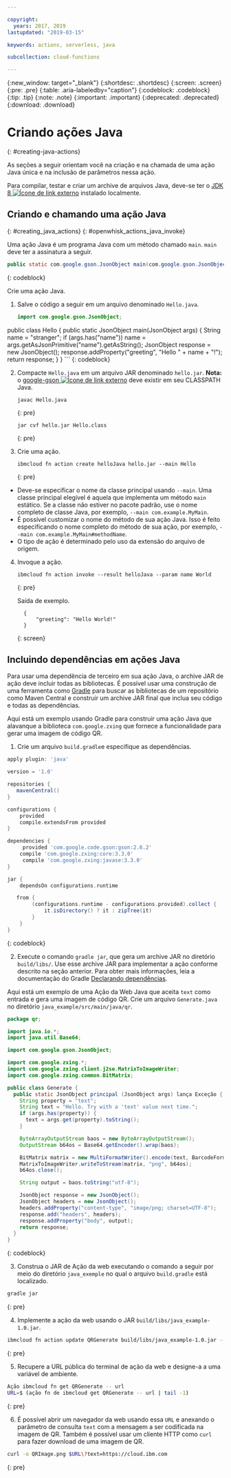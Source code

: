 ```yaml
---

copyright:
  years: 2017, 2019
lastupdated: "2019-03-15"

keywords: actions, serverless, java

subcollection: cloud-functions

---
```


{:new_window: target="_blank"}
{:shortdesc: .shortdesc}
{:screen: .screen}
{:pre: .pre}
{:table: .aria-labeledby="caption"}
{:codeblock: .codeblock}
{:tip: .tip}
{:note: .note}
{:important: .important}
{:deprecated: .deprecated}
{:download: .download}

# Criando ações Java
{: #creating-java-actions}

As seções a seguir orientam você na criação e na chamada de uma ação Java única e na inclusão de parâmetros nessa ação.

Para compilar, testar e criar um archive de arquivos Java, deve-se ter o [JDK 8 ![Ícone de link externo](../icons/launch-glyph.svg "Ícone de link externo")](http://openjdk.java.net/install) instalado localmente.

## Criando e chamando uma ação Java
{: #creating_java_actions}
{: #openwhisk_actions_java_invoke}

Uma ação Java é um programa Java com um método chamado `main`. `main` deve ter a assinatura a seguir.

```java
public static com.google.gson.JsonObject main(com.google.gson.JsonObject);
```
{: codeblock}

Crie uma ação Java.

1. Salve o código a seguir em um arquivo denominado `Hello.java`.

    ```java
    import com.google.gson.JsonObject;
public class Hello {
        public static JsonObject main(JsonObject args) {
            String name = "stranger";
        if (args.has("name"))
            name = args.getAsJsonPrimitive("name").getAsString();
        JsonObject response = new JsonObject();
        response.addProperty("greeting", "Hello " + name + "!");
        return response;
    }
    }
    ```
    {: codeblock}

2. Compacte `Hello.java` em um arquivo JAR denominado `hello.jar`. **Nota:** o [google-gson ![Ícone de link externo](../icons/launch-glyph.svg "Ícone de link externo")](https://github.com/google/gson) deve existir em seu CLASSPATH Java.

    ```
    javac Hello.java
    ```
    {: pre}

    ```
    jar cvf hello.jar Hello.class
    ```
    {: pre}

3. Crie uma ação.

    ```
    ibmcloud fn action create helloJava hello.jar --main Hello
    ```
    {: pre}

  * Deve-se especificar o nome da classe principal usando `--main`. Uma classe principal elegível é aquela que implementa um método `main` estático. Se a classe não estiver no pacote padrão, use o nome completo de classe Java, por exemplo, `--main com.example.MyMain`.
  * É possível customizar o nome do método de sua ação Java. Isso é feito especificando o nome completo do método de sua ação, por exemplo, `--main com.example.MyMain#methodName`.
  * O tipo de ação é determinado pelo uso da extensão do arquivo de origem.

4. Invoque a ação.

    ```
    ibmcloud fn action invoke --result helloJava --param name World
    ```
    {: pre}

    Saída de exemplo.

    ```
      {
          "greeting": "Hello World!"
      }
    ```
    {: screen}

## Incluindo dependências em ações Java

Para usar uma dependência de terceiro em sua ação Java, o archive JAR de ação deve incluir todas as bibliotecas.
É possível usar uma construção de uma ferramenta como [Gradle](https://gradle.org) para buscar as bibliotecas de um repositório como Maven Central e construir um archive JAR final que inclua seu código e todas as dependências.

Aqui está um exemplo usando Gradle para construir uma ação Java que alavanque a biblioteca `com.google.zxing` que fornece a funcionalidade para gerar uma imagem de código QR.

1. Crie um arquivo `build.gradle`e especifique as dependências.

  ```gradle
  apply plugin: 'java'

  version = '1.0'

  repositories {
     mavenCentral()
  }

  configurations {
      provided
      compile.extendsFrom provided
  }

  dependencies {
       provided 'com.google.code.gson:gson:2.6.2'
      compile 'com.google.zxing:core:3.3.0'
       compile 'com.google.zxing:javase:3.3.0'
  }

  jar {
      dependsOn configurations.runtime

     from {
          (configurations.runtime - configurations.provided).collect {
              it.isDirectory() ? it : zipTree(it)
          }
      }
  }
  ```
{: codeblock}

2. Execute o comando `gradle jar`, que gera um archive JAR no diretório `build/libs/`.
Use esse archive JAR para implementar a ação conforme descrito na seção anterior. Para obter mais informações, leia a documentação do Gradle [Declarando dependências](https://docs.gradle.org/current/userguide/declaring_dependencies.html#declaring_dependencies).

Aqui está um exemplo de uma Ação da Web Java que aceita `text` como entrada e gera uma imagem de código QR. Crie um arquivo `Generate.java` no diretório `java_example/src/main/java/qr`.

  ```java
  package qr;

  import java.io.*;
  import java.util.Base64;

  import com.google.gson.JsonObject;

  import com.google.zxing.*;
  import com.google.zxing.client.j2se.MatrixToImageWriter;
  import com.google.zxing.common.BitMatrix;

  public class Generate {
    public static JsonObject principal (JsonObject args) lança Exceção {
      String property = "text";
      String text = "Hello. Try with a 'text' value next time.";
      if (args.has(property)) {
        text = args.get(property).toString();
      }

      ByteArrayOutputStream baos = new ByteArrayOutputStream();
      OutputStream b64os = Base64.getEncoder().wrap(baos);

      BitMatrix matrix = new MultiFormatWriter().encode(text, BarcodeFormat.QR_CODE, 300, 300);
      MatrixToImageWriter.writeToStream(matrix, "png", b64os);
      b64os.close();

      String output = baos.toString("utf-8");

      JsonObject response = new JsonObject();
      JsonObject headers = new JsonObject();
      headers.addProperty("content-type", "image/png; charset=UTF-8");
      response.add("headers", headers);
      response.addProperty("body", output);
      return response;
    }
  }
  ```
{: codeblock}

3. Construa o JAR de Ação da web executando o comando a seguir por meio do diretório `java_exemple` no qual o arquivo `build.gradle` está localizado.

  ```bash
  gradle jar
  ```
{: pre}

4. Implemente a ação da web usando o JAR `build/libs/java_example-1.0.jar`.

  ```bash
  ibmcloud fn action update QRGenerate build/libs/java_example-1.0.jar --main qr.Generate -m 128 --web true
  ```
{: pre}

5. Recupere a URL pública do terminal de ação da web e designe-a a uma variável de ambiente.

  ```bash
  Ação ibmcloud fn get QRGenerate -- url
  URL=$ (ação fn de ibmcloud get QRGenerate -- url | tail -1)
  ```
{: pre}

6. É possível abrir um navegador da web usando essa `URL` e anexando o parâmetro de consulta `text` com a mensagem a ser codificada na imagem de QR. Também é possível usar um cliente HTTP como `curl` para fazer download de uma imagem de QR.

  ```bash
  curl -o QRImage.png $URL\?text=https://cloud.ibm.com
  ```
{: pre}
